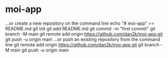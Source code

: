 # moi-app
…or create a new repository on the command line
echo "# moi-app" >> README.md
git init
git add README.md
git commit -m "first commit"
git branch -M main
git remote add origin https://github.com/dan2k/moi-app.git
git push -u origin main
…or push an existing repository from the command line
git remote add origin https://github.com/dan2k/moi-app.git
git branch -M main
git push -u origin main
